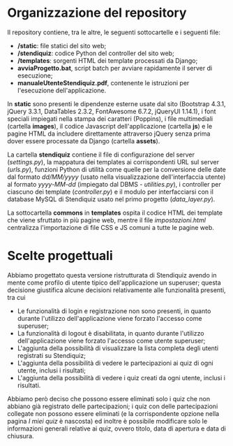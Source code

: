 # Organizzazione del repository

Il repository contiene, tra le altre, le seguenti sottocartelle e i seguenti file:

- **/static**: file statici del sito web;
- **/stendiquiz**: codice Python del controller del sito web;
- **/templates**: sorgenti HTML dei template processati da Django;
- **avviaProgetto.bat**, script batch per avviare rapidamente il server di esecuzione;
- **manualeUtenteStendiquiz.pdf**, contenente le istruzioni per l'esecuzione dell'applicazione.

In **static** sono presenti le dipendenze esterne usate dal sito (Bootstrap 4.3.1, jQuery 3.3.1, DataTables 2.3.2, FontAwesome 6.7.2, jQueryUI 1.14.1), i font speciali impiegati nella stampa dei caratteri (Poppins), i file multimediali (cartella **images**), il codice Javascript dell'applicazione (cartella **js**) e le pagine HTML da includere direttamente attraverso jQuery senza prima dover essere processate da Django (cartella **assets**). 

La cartella **stendiquiz** contiene il file di configurazione del server (_settings.py_), la mappatura dei templates ai corrispondenti URL sul server (_urls.py_), funzioni Python di utilità come quelle per la conversione delle date dal formato _dd/MM/yyyy_ (usato nella visualizzazione dell'interfaccia utente) al formato _yyyy-MM-dd_ (impiegato dal DBMS - _utilities.py_), i controller per ciascuno dei template (_controller.py_) e il modulo per interfacciarsi con il database MySQL di Stendiquiz usato nel primo progetto (_data_layer.py_). 

La sottocartella **commons** in **templates** ospita il codice HTML dei template che viene sfruttato in più pagine web, mentre il file _impostazioni.html_ centralizza l'importazione di file CSS e JS comuni a tutte le pagine web.

# Scelte progettuali

Abbiamo progettato questa versione ristrutturata di Stendiquiz avendo in mente come profilo di utente tipico dell'applicazione un superuser; questa decisione giustifica alcune decisioni relativamente alle funzionalità presenti, tra cui
- Le funzionalità di login e registrazione non sono presenti, in quanto durante l'utilizzo dell'applicazione viene forzato l'accesso come superuser;
- La funzionalità di logout è disabilitata, in quanto durante l'utilizzo dell'applicazione viene forzato l'accesso come utente superuser;
- L'aggiunta della possibilità di visualizzare la lista completa degli utenti registrati su Stendiquiz;
- L'aggiunta della possibilità di vedere le partecipazioni ai quiz di ogni utente, inclusi i risultati;
- L'aggiunta della possibilità di vedere i quiz creati da ogni utente, inclusi i risultati.

Abbiamo però deciso che possono essere eliminati solo i quiz che non abbiano già registrato delle partecipazioni; i quiz con delle partecipazioni collegate non possono essere eliminati (e la corrispondente opzione nella pagina _I miei quiz_ è nascosta) ed inoltre è possibile modificare solo le informazioni generali relative ai quiz, ovvero titolo, data di apertura e data di chiusura.
